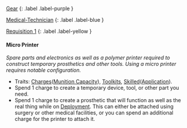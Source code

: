 [Gear](Game/Gear-List)
{: .label .label-purple }

[Medical-Technician](Game/Blocks/Medical-Technician)
{: .label .label-blue }

[Requisition 1](Game/Deployment#Requisition)
{: .label .label-yellow }

#### Micro Printer

_Spare parts and electronics as well as a polymer printer required to construct temporary prosthetics and other tools. Using a micro printer requires notable configuration._

- Traits: [Charges](Game/Core/Blocks/Charges)([Munition Capacity](Game/Blocks/Munition-Capacity)), [Toolkits](Game/Core/Blocks/Toolkits), [Skilled](Game/Core/Blocks/Skilled)([Application](Game/Core/Intelligence#Application)).
- Spend 1 charge to create a temporary device, tool, or other part you need.
- Spend 1 charge to create a prosthetic that will function as well as the real thing while on [Deployment](Game/Deployment). This can either be attached using surgery or other medical facilities, or you can spend an additional charge for the printer to attach it.
